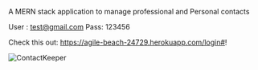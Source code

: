 A MERN stack application to manage professional and Personal contacts

User : test@gmail.com
Pass: 123456

Check this out: https://agile-beach-24729.herokuapp.com/login#!

![ContactKeeper](https://user-images.githubusercontent.com/67004480/122901693-acc92680-d345-11eb-985b-4e4f59870dc1.JPG)

